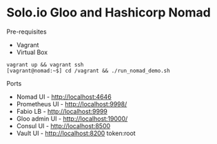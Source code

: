 # Solo.io Gloo and Hashicorp Nomad

Pre-requisites

* Vagrant
* Virtual Box

```shell
vagrant up && vagrant ssh
[vagrant@nomad:~$] cd /vagrant && ./run_nomad_demo.sh
```

Ports

* Nomad UI - <http://localhost:4646>
* Prometheus UI - <http://localhost:9998/>
* Fabio LB - <http://localhost:9999>
* Gloo admin UI - <http://localhost:19000/>
* Consul UI - <http://localhost:8500>
* Vault UI - <http://localhost:8200> token:root
